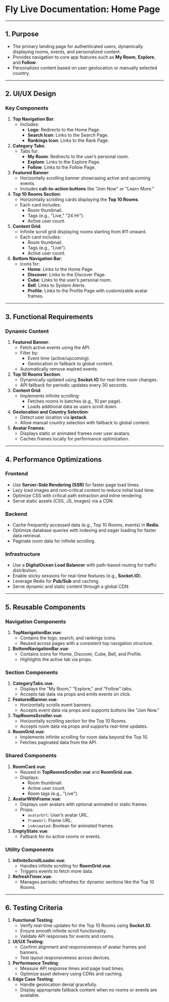 # Fly Live Documentation: Home Page

---

## **1. Purpose**

- The primary landing page for authenticated users, dynamically displaying rooms, events, and personalized content.
- Provides navigation to core app features such as **My Room**, **Explore**, and **Follow**.
- Personalizes content based on user geolocation or manually selected country.

---

## **2. UI/UX Design**

### **Key Components**

1. **Top Navigation Bar**:
    - Includes:
        - **Logo**: Redirects to the Home Page.
        - **Search Icon**: Links to the Search Page.
        - **Rankings Icon**: Links to the Rank Page.
2. **Category Tabs**:
    - Tabs for:
        - **My Room**: Redirects to the user’s personal room.
        - **Explore**: Links to the Explore Page.
        - **Follow**: Links to the Follow Page.
3. **Featured Banner**:
    - Horizontally scrolling banner showcasing active and upcoming events.
    - Includes **call-to-action buttons** like "Join Now" or "Learn More."
4. **Top 10 Rooms Section**:
    - Horizontally scrolling cards displaying the **Top 10 Rooms**.
    - Each card includes:
        - Room thumbnail.
        - Tags (e.g., "Live," "24 Hr").
        - Active user count.
5. **Content Grid**:
    - Infinite scroll grid displaying rooms starting from #11 onward.
    - Each card includes:
        - Room thumbnail.
        - Tags (e.g., "Live").
        - Active user count.
6. **Bottom Navigation Bar**:
    - Icons for:
        - **Home**: Links to the Home Page.
        - **Discover**: Links to the Discover Page.
        - **Cube**: Links to the user’s personal room.
        - **Bell**: Links to System Alerts.
        - **Profile**: Links to the Profile Page with customizable avatar frames.

---

## **3. Functional Requirements**

### **Dynamic Content**

1. **Featured Banner**:
    - Fetch active events using the API.
    - Filter by:
        - Event time (active/upcoming).
        - Geolocation or fallback to global content.
    - Automatically remove expired events.
2. **Top 10 Rooms Section**:
    - Dynamically updated using **Socket.IO** for real-time room changes.
    - API fallback for periodic updates every 30 seconds.
3. **Content Grid**:
    - Implements infinite scrolling:
        - Fetches rooms in batches (e.g., 10 per page).
        - Loads additional data as users scroll down.
4. **Geolocation and Country Selection**:
    - Detect user location via **ipstack**.
    - Allow manual country selection with fallback to global content.
5. **Avatar Frames**:
    - Displays static or animated frames over user avatars.
    - Caches frames locally for performance optimization.

---

## **4. Performance Optimizations**

### **Frontend**

- Use **Server-Side Rendering (SSR)** for faster page load times.
- Lazy load images and non-critical content to reduce initial load time.
- Optimize CSS with critical path extraction and inline rendering.
- Serve static assets (CSS, JS, images) via a CDN.

### **Backend**

- Cache frequently accessed data (e.g., Top 10 Rooms, events) in **Redis**.
- Optimize database queries with indexing and eager loading for faster data retrieval.
- Paginate room data for infinite scrolling.

### **Infrastructure**

- Use a **DigitalOcean Load Balancer** with path-based routing for traffic distribution.
- Enable sticky sessions for real-time features (e.g., **Socket.IO**).
- Leverage Redis for **Pub/Sub** and caching.
- Serve dynamic and static content through a global CDN.

---

## **5. Reusable Components**

### **Navigation Components**

1. **TopNavigationBar.vue**:
    - Contains the logo, search, and rankings icons.
    - Reused across pages with a consistent top navigation structure.
2. **BottomNavigationBar.vue**:
    - Contains icons for Home, Discover, Cube, Bell, and Profile.
    - Highlights the active tab via props.

### **Section Components**

1. **CategoryTabs.vue**:
    - Displays the "My Room," "Explore," and "Follow" tabs.
    - Accepts tab data via props and emits events on click.
2. **FeaturedBanner.vue**:
    - Horizontally scrolls event banners.
    - Accepts event data via props and supports buttons like "Join Now."
3. **TopRoomsScroller.vue**:
    - Horizontally scrolling section for the Top 10 Rooms.
    - Accepts room data via props and supports real-time updates.
4. **RoomGrid.vue**:
    - Implements infinite scrolling for room data beyond the Top 10.
    - Fetches paginated data from the API.

### **Shared Components**

1. **RoomCard.vue**:
    - Reused in **TopRoomsScroller.vue** and **RoomGrid.vue**.
    - Displays:
        - Room thumbnail.
        - Active user count.
        - Room tags (e.g., "Live").
2. **AvatarWithFrame.vue**:
    - Displays user avatars with optional animated or static frames.
    - Props:
        - `avatarUrl`: User’s avatar URL.
        - `frameUrl`: Frame URL.
        - `isAnimated`: Boolean for animated frames.
3. **EmptyState.vue**:
    - Fallback for no active rooms or events.

### **Utility Components**

1. **InfiniteScrollLoader.vue**:
    - Handles infinite scrolling for **RoomGrid.vue**.
    - Triggers events to fetch more data.
2. **RefreshTimer.vue**:
    - Manages periodic refreshes for dynamic sections like the Top 10 Rooms.

---

## **6. Testing Criteria**

1. **Functional Testing**:
    - Verify real-time updates for the Top 10 Rooms using **Socket.IO**.
    - Ensure smooth infinite scroll functionality.
    - Validate API responses for events and rooms.
2. **UI/UX Testing**:
    - Confirm alignment and responsiveness of avatar frames and banners.
    - Test layout responsiveness across devices.
3. **Performance Testing**:
    - Measure API response times and page load times.
    - Optimize asset delivery using CDNs and caching.
4. **Edge Case Testing**:
    - Handle geolocation denial gracefully.
    - Display appropriate fallback content when no rooms or events are available.